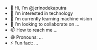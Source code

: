 - 👋 Hi, I’m @jerinodekaputra
- 👀 I’m interested in technology
- 🌱 I’m currently learning machine vision
- 💞️ I’m looking to collaborate on ...
- 📫 How to reach me ...
- 😄 Pronouns: ...
- ⚡ Fun fact: ...

<!---
jerinodekaputra/jerinodekaputra is a ✨ special ✨ repository because its `README.md` (this file) appears on your GitHub profile.
You can click the Preview link to take a look at your changes.
--->
